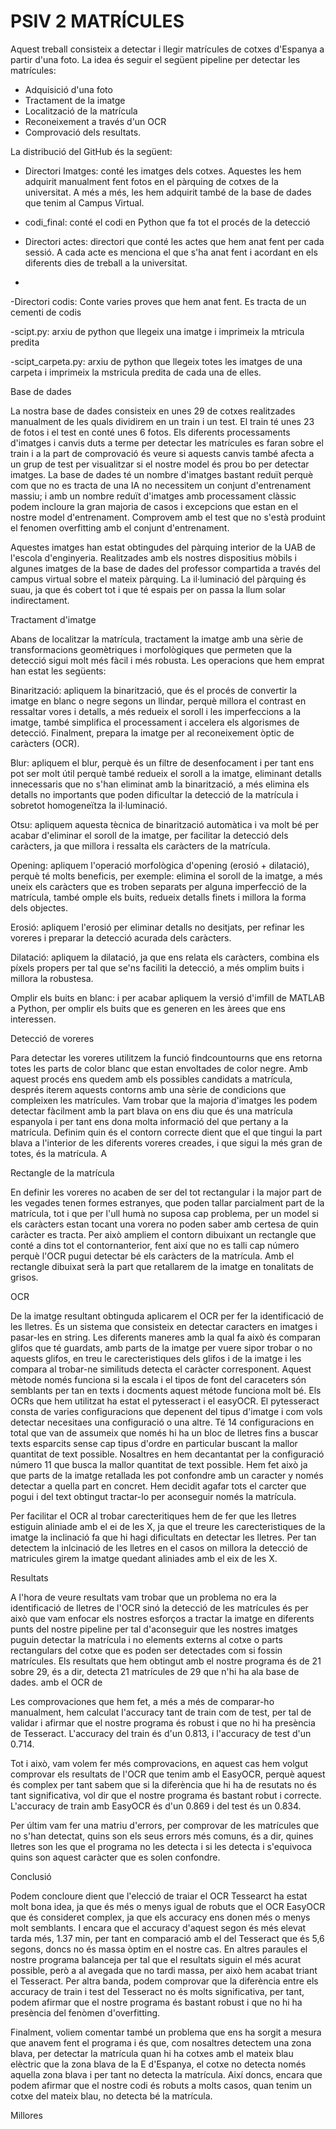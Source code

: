 # PSIV 2 MATRÍCULES


Aquest treball consisteix a detectar i llegir matrícules de cotxes d'Espanya a partir d'una foto.
La idea és seguir el següent pipeline per detectar les matrícules:

- Adquisició d'una foto
- Tractament de la imatge
- Localització de la matrícula
- Reconeixement a través d'un OCR
- Comprovació dels resultats.

La distribució del GitHub és la següent:
- Directori Imatges: conté les imatges dels cotxes. Aquestes les hem adquirit manualment fent fotos en el pàrquing de cotxes de la universitat.
A més a més, les hem adquirit també de la base de dades que tenim al Campus Virtual.

- codi_final: conté el codi en Python que fa tot el procés de la detecció

- Directori actes: directori que conté les actes que hem anat fent per cada sessió. A cada acte es menciona el que s'ha anat fent i acordant en els diferents dies de treball a la universitat.
- 
-Directori codis: Conte varies proves que hem anat fent. Es tracta de un cementi de codis

-scipt.py: arxiu de python que llegeix una imatge i imprimeix la mtricula predita

-scipt_carpeta.py: arxiu de python que llegeix totes les imatges de una carpeta i imprimeix la mstricula predita de cada una de elles.

Base de dades

La nostra base de dades consisteix en unes 29 de cotxes realitzades manualment de les quals dividirem en un train i un test. El train té unes 23  de fotos i el test en conté unes 6 fotos. Els diferents processaments d'imatges i canvis duts a terme per detectar les matrícules es faran sobre el train i a la part de comprovació és veure si aquests canvis també afecta a un grup de test per visualitzar si el nostre model és prou bo per detectar imatges. La base de dades té un nombre d'imatges bastant reduït perquè com que no es tracta de una IA no necessitem un conjunt d'entrenament massiu; i amb un nombre reduït d'imatges amb processament clàssic podem incloure la gran majoria de casos i excepcions que estan en el nostre model d'entrenament.
Comprovem amb el test que no s'està produint el fenomen overfitting amb el conjunt d'entrenament.

Aquestes imatges han estat obtingudes del pàrquing interior de la UAB de l'escola d'enginyeria. Realitzades amb els nostres dispositius mòbils i algunes imatges de la base de dades del professor compartida a través del campus virtual sobre el mateix pàrquing. La il·luminació del pàrquing és suau, ja que és cobert tot i que té espais per on passa la llum solar indirectament.

Tractament d'imatge

Abans de localitzar la matrícula, tractament la imatge amb una sèrie de transformacions geomètriques i morfològiques que permeten que la detecció sigui molt més fàcil i més robusta.
Les operacions que hem emprat han estat les següents:

Binarització: apliquem la binarització, que és el procés de convertir la imatge en blanc o negre segons un llindar, perquè millora el contrast en ressaltar vores i detalls, a més redueix el soroll i les imperfeccions a la imatge, també simplifica el processament i accelera els algorismes de detecció.
Finalment, prepara la imatge per al reconeixement òptic de caràcters (OCR).

Blur: apliquem el blur, perquè és un filtre de desenfocament i per tant ens pot ser molt útil perquè també redueix el soroll a la imatge, eliminant detalls innecessaris que no s'han eliminat amb la binarització, a més elimina els detalls no importants que poden dificultar la detecció de la matrícula i sobretot homogeneïtza la il·luminació.

Otsu: apliquem aquesta tècnica de binarització automàtica i va molt bé per acabar d'eliminar el soroll de la imatge, per facilitar la detecció dels caràcters, ja que millora i ressalta els caràcters de la matrícula.

Opening: apliquem l'operació morfològica d'opening (erosió + dilatació), perquè té molts beneficis, per exemple: elimina el soroll de la imatge, a més uneix els caràcters que es troben separats per alguna imperfecció de la matrícula, també omple els buits, redueix detalls finets i millora la forma dels objectes.

Erosió: apliquem l'erosió per eliminar detalls no desitjats, per refinar les voreres i preparar la detecció acurada dels caràcters.

Dilatació: apliquem la dilatació, ja que ens relata els caràcters, combina els píxels propers per tal que se'ns faciliti la detecció, a més omplim buits i millora la robustesa.

Omplir els buits en blanc: i per acabar apliquem la versió d'imfill de MATLAB a Python, per omplir els buits que es generen en les àrees que ens interessen.

Detecció de voreres

Para detectar les voreres utilitzem la funció findcountourns que ens retorna totes les parts de color blanc que estan envoltades de color negre. Amb aquest procés ens quedem amb els possibles candidats a matrícula, després iterem aquests contorns amb una sèrie de condicions que compleixen les matrícules.
Vam trobar que la majoria d'imatges les podem detectar fàcilment amb la part blava on ens diu que és una matrícula espanyola i per tant ens dona molta informació del que pertany a la matrícula. Definim quin és el contorn correcte dient que el que tingui la part blava a l'interior de les diferents voreres creades, i que sigui la més gran de totes, és la matrícula. A


Rectangle de la matrícula

En definir les voreres no acaben de ser del tot rectangular i la major part de les vegades tenen formes estranyes, que poden tallar parcialment part de la matrícula, tot i que per l'ull humà no suposa cap problema, per un model si els caràcters estan tocant una vorera no poden saber amb certesa de quin caràcter es tracta. Per això ampliem el contorn dibuixant un rectangle que conté a dins tot el contornanterior, fent així que no es talli cap número perquè l'OCR pugui detectar bé els caràcters de la matrícula. Amb el rectangle dibuixat serà la part que retallarem de la imatge en tonalitats de grisos.




OCR

De la imatge resultant obtinguda aplicarem el OCR per fer la identificació de les lletres. És un sistema que consisteix en detectar caracters en imatges i pasar-les en string. Les diferents maneres amb la qual fa això és comparan glifos que té guardats, amb parts de la imatge per vuere sipor trobar o no aquests glifos, en treu le carecteristiques dels glifos i de la imatge i les compara al trobar-ne similituds detecta el caràcter corresponent. Aquest mètode només funciona si la escala i el tipos de font del caraceters són semblants per tan en texts i docments aquest métode funciona molt bé. Els OCRs que hem utilitzat ha estat el pytesseract i el easyOCR. El pytesseract consta de varies configuracions que depenent del tipus d'imatge i com vols detectar necesitaes una configuració o una altre. Té 14 configuracions en total que van de assumeix que només hi ha un bloc de lletres fins a buscar texts esparcits sense cap tipus d'ordre en particular buscant la mallor quantitat de text possible. Nosaltres en hem decantantat per la configuració número 11 que busca la mallor quantitat de text possible. Hem fet això ja que parts de la imatge retallada les pot confondre amb un caracter y només detectar a quella part en concret. Hem decidit agafar tots el carcter que pogui i del text obtingut tractar-lo per aconseguir només la matrícula.

Per facilitar el OCR al trobar carecteritiques hem de fer que les lletres estiguin aliniade amb el ei de les X, ja que el treure les carecteristiques de la imatge la inclinació fa que hi hagi dificultats en detectar les lletres. Per tan detectem la inlcinació de les lletres en el casos on millora la detecció de matricules girem la imatge quedant aliniades amb el eix de les X.


Resultats

A l'hora de veure resultats vam trobar que un problema no era la identificació de lletres de l'OCR sinó la detecció de les matrícules és per això que vam enfocar els nostres esforços a tractar la imatge en diferents punts del nostre pipeline per tal d'aconseguir que les nostres imatges puguin detectar la matrícula i no elements externs al cotxe o parts rectangulars del cotxe que es poden ser detectades com si fossin matrícules.
Els resultats que hem obtingut amb el nostre programa és de 21 sobre 29, és a dir, detecta 21 matrícules de 29 que n'hi ha  ala base de dades. amb el OCR de 

Les comprovaciones que hem fet, a més a més de comparar-ho manualment, hem calculat l'accuracy tant de train com de test, per tal de validar i afirmar que el nostre programa és robust i que no hi ha presència de Tesseract.
L'accuracy del train és d'un 0.813, i l'accuracy de test d'un 0.714.


Tot i això, vam volem fer més comprovacions, en aquest cas hem volgut comprovar els resultats de l'OCR que tenim amb el EasyOCR, perquè aquest és complex per tant sabem que si la diferència que hi ha de resutats no és tant significativa, vol dir que el nostre programa és bastant robut i correcte. 
L'accuracy de train amb EasyOCR és d'un 0.869 i del test és un 0.834. 

Per últim vam fer una matriu d'errors, per comprovar de les matrícules que no s'han detectat, quins son els seus errors més comuns, és a dir, quines lletres son les que el programa no les detecta i si les detecta i s'equivoca quins son aquest caràcter que es solen confondre. 

Conclusió

Podem concloure dient que l'elecció de traiar el OCR Tessearct ha estat molt bona idea, ja que és més o menys igual de robuts que el OCR EasyOCR que és consideret complex, ja que els accuracy ens donen més o menys molt semblants. I encara que el accuracy d'aquest segon és més elevat tarda més, 1.37 min, per tant en comparació amb el del Tesseract que és 5,6 segons, doncs no és massa òptim en el nostre cas. 
En altres paraules el nostre programa balanceja per tal que el resultats siguin el més acurat possible, però a al avegada que no tardi massa, per això hem acabat triant el Tesseract. 
Per altra banda, podem comprovar que la diferència entre els accuracy de train i test del Tesseract no és molts significativa, per tant, podem afirmar que el nostre programa és bastant robust i que no hi ha presència del fenòmen d'overfitting.

Finalment, voliem comentar també un problema que ens ha sorgit a mesura que anavem fent el programa i és que, com nosaltres detectem una zona blava, per detectar la matrícula quan hi ha cotxes amb el mateix blau elèctric que la zona blava de la E d'Espanya, el cotxe no detecta només aquella zona blava i per tant no detecta la matrícula. 
Així doncs, encara que podem afirmar que el nostre codi és robuts a molts casos, quan tenim un cotxe del mateix blau, no detecta bé la matrícula. 


Millores










































